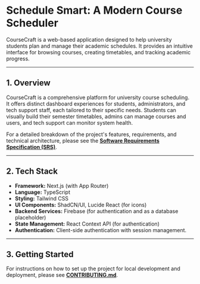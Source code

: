 # Schedule Smart: A Modern Course Scheduler

CourseCraft is a web-based application designed to help university students plan and manage their academic schedules. It provides an intuitive interface for browsing courses, creating timetables, and tracking academic progress.

---

## 1. Overview

CourseCraft is a comprehensive platform for university course scheduling. It offers distinct dashboard experiences for students, administrators, and tech support staff, each tailored to their specific needs. Students can visually build their semester timetables, admins can manage courses and users, and tech support can monitor system health.

For a detailed breakdown of the project's features, requirements, and technical architecture, please see the **[Software Requirements Specification (SRS)](./SRS.md)**.

---

## 2. Tech Stack

- **Framework:** Next.js (with App Router)
- **Language:** TypeScript
- **Styling:** Tailwind CSS
- **UI Components:** ShadCN/UI, Lucide React (for icons)
- **Backend Services:** Firebase (for authentication and as a database placeholder)
- **State Management:** React Context API (for authentication)
- **Authentication:** Client-side authentication with session management.

---

## 3. Getting Started

For instructions on how to set up the project for local development and deployment, please see **[CONTRIBUTING.md](./CONTRIBUTING.md)**.
